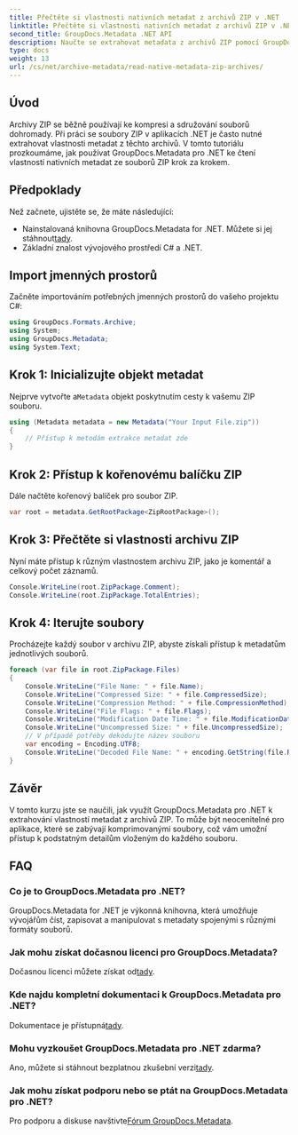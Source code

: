 ```yaml
---
title: Přečtěte si vlastnosti nativních metadat z archivů ZIP v .NET
linktitle: Přečtěte si vlastnosti nativních metadat z archivů ZIP v .NET
second_title: GroupDocs.Metadata .NET API
description: Naučte se extrahovat metadata z archivů ZIP pomocí GroupDocs.Metadata pro .NET. Prozkoumejte podrobné pokyny pro čtení nativních vlastností.
type: docs
weight: 13
url: /cs/net/archive-metadata/read-native-metadata-zip-archives/
---
```

## Úvod
Archivy ZIP se běžně používají ke kompresi a sdružování souborů dohromady. Při práci se soubory ZIP v aplikacích .NET je často nutné extrahovat vlastnosti metadat z těchto archivů. V tomto tutoriálu prozkoumáme, jak používat GroupDocs.Metadata pro .NET ke čtení vlastností nativních metadat ze souborů ZIP krok za krokem.
## Předpoklady
Než začnete, ujistěte se, že máte následující:
- Nainstalovaná knihovna GroupDocs.Metadata for .NET. Můžete si jej stáhnout[tady](https://releases.groupdocs.com/metadata/net/).
- Základní znalost vývojového prostředí C# a .NET.

## Import jmenných prostorů
Začněte importováním potřebných jmenných prostorů do vašeho projektu C#:
```csharp
using GroupDocs.Formats.Archive;
using System;
using GroupDocs.Metadata;
using System.Text;
```
## Krok 1: Inicializujte objekt metadat
 Nejprve vytvořte a`Metadata` objekt poskytnutím cesty k vašemu ZIP souboru.
```csharp
using (Metadata metadata = new Metadata("Your Input File.zip"))
{
    // Přístup k metodám extrakce metadat zde
}
```
## Krok 2: Přístup k kořenovému balíčku ZIP
Dále načtěte kořenový balíček pro soubor ZIP.
```csharp
var root = metadata.GetRootPackage<ZipRootPackage>();
```
## Krok 3: Přečtěte si vlastnosti archivu ZIP
Nyní máte přístup k různým vlastnostem archivu ZIP, jako je komentář a celkový počet záznamů.
```csharp
Console.WriteLine(root.ZipPackage.Comment);
Console.WriteLine(root.ZipPackage.TotalEntries);
```
## Krok 4: Iterujte soubory
Procházejte každý soubor v archivu ZIP, abyste získali přístup k metadatům jednotlivých souborů.
```csharp
foreach (var file in root.ZipPackage.Files)
{
    Console.WriteLine("File Name: " + file.Name);
    Console.WriteLine("Compressed Size: " + file.CompressedSize);
    Console.WriteLine("Compression Method: " + file.CompressionMethod);
    Console.WriteLine("File Flags: " + file.Flags);
    Console.WriteLine("Modification Date Time: " + file.ModificationDateTime);
    Console.WriteLine("Uncompressed Size: " + file.UncompressedSize);
    // V případě potřeby dekódujte název souboru
    var encoding = Encoding.UTF8;
    Console.WriteLine("Decoded File Name: " + encoding.GetString(file.RawName));
}
```

## Závěr
V tomto kurzu jste se naučili, jak využít GroupDocs.Metadata pro .NET k extrahování vlastností metadat z archivů ZIP. To může být neocenitelné pro aplikace, které se zabývají komprimovanými soubory, což vám umožní přístup k podstatným detailům vloženým do každého souboru.

## FAQ
### Co je to GroupDocs.Metadata pro .NET?
GroupDocs.Metadata for .NET je výkonná knihovna, která umožňuje vývojářům číst, zapisovat a manipulovat s metadaty spojenými s různými formáty souborů.
### Jak mohu získat dočasnou licenci pro GroupDocs.Metadata?
 Dočasnou licenci můžete získat od[tady](https://purchase.groupdocs.com/temporary-license/).
### Kde najdu kompletní dokumentaci k GroupDocs.Metadata pro .NET?
 Dokumentace je přístupná[tady](https://reference.groupdocs.com/metadata/net/).
### Mohu vyzkoušet GroupDocs.Metadata pro .NET zdarma?
 Ano, můžete si stáhnout bezplatnou zkušební verzi[tady](https://releases.groupdocs.com/).
### Jak mohu získat podporu nebo se ptát na GroupDocs.Metadata pro .NET?
 Pro podporu a diskuse navštivte[Fórum GroupDocs.Metadata](https://forum.groupdocs.com/c/metadata/14).